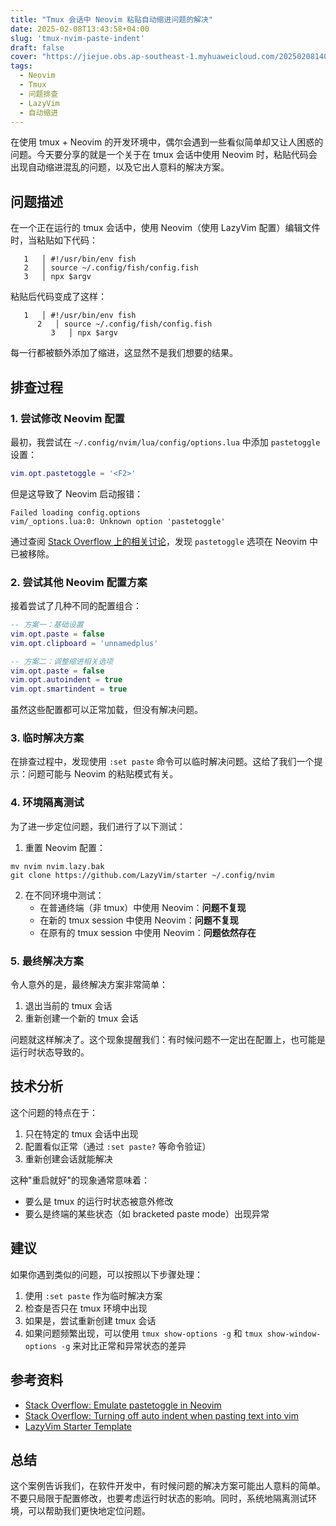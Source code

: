 ```yaml
---
title: "Tmux 会话中 Neovim 粘贴自动缩进问题的解决"
date: 2025-02-08T13:43:58+04:00
slug: 'tmux-nvim-paste-indent'
draft: false
cover: "https://jiejue.obs.ap-southeast-1.myhuaweicloud.com/20250208140012411.webp"
tags:
  - Neovim
  - Tmux
  - 问题排查
  - LazyVim
  - 自动缩进
---
```


在使用 tmux + Neovim 的开发环境中，偶尔会遇到一些看似简单却又让人困惑的问题。今天要分享的就是一个关于在 tmux 会话中使用 Neovim 时，粘贴代码会出现自动缩进混乱的问题，以及它出人意料的解决方案。

<!--more-->

## 问题描述

在一个正在运行的 tmux 会话中，使用 Neovim（使用 LazyVim 配置）编辑文件时，当粘贴如下代码：

```fish
   1   │ #!/usr/bin/env fish
   2   │ source ~/.config/fish/config.fish
   3   │ npx $argv
```

粘贴后代码变成了这样：

```fish
   1   │ #!/usr/bin/env fish
      2   │ source ~/.config/fish/config.fish
         3   │ npx $argv
```

每一行都被额外添加了缩进，这显然不是我们想要的结果。

## 排查过程

### 1. 尝试修改 Neovim 配置

最初，我尝试在 `~/.config/nvim/lua/config/options.lua` 中添加 `pastetoggle` 设置：

```lua
vim.opt.pastetoggle = '<F2>'
```

但是这导致了 Neovim 启动报错：

```
Failed loading config.options
vim/_options.lua:0: Unknown option 'pastetoggle'
```

通过查阅 [Stack Overflow 上的相关讨论](https://stackoverflow.com/questions/76687544/emulate-pastetoggle-in-neovim)，发现 `pastetoggle` 选项在 Neovim 中已被移除。

### 2. 尝试其他 Neovim 配置方案

接着尝试了几种不同的配置组合：

```lua
-- 方案一：基础设置
vim.opt.paste = false
vim.opt.clipboard = 'unnamedplus'

-- 方案二：调整缩进相关选项
vim.opt.paste = false
vim.opt.autoindent = true
vim.opt.smartindent = true
```

虽然这些配置都可以正常加载，但没有解决问题。

### 3. 临时解决方案

在排查过程中，发现使用 `:set paste` 命令可以临时解决问题。这给了我们一个提示：问题可能与 Neovim 的粘贴模式有关。

### 4. 环境隔离测试

为了进一步定位问题，我们进行了以下测试：

1. 重置 Neovim 配置：
```fish
mv nvim nvim.lazy.bak
git clone https://github.com/LazyVim/starter ~/.config/nvim
```

2. 在不同环境中测试：
   - 在普通终端（非 tmux）中使用 Neovim：**问题不复现**
   - 在新的 tmux session 中使用 Neovim：**问题不复现**
   - 在原有的 tmux session 中使用 Neovim：**问题依然存在**

### 5. 最终解决方案

令人意外的是，最终解决方案非常简单：

1. 退出当前的 tmux 会话
2. 重新创建一个新的 tmux 会话

问题就这样解决了。这个现象提醒我们：有时候问题不一定出在配置上，也可能是运行时状态导致的。

## 技术分析

这个问题的特点在于：
1. 只在特定的 tmux 会话中出现
2. 配置看似正常（通过 `:set paste?` 等命令验证）
3. 重新创建会话就能解决

这种"重启就好"的现象通常意味着：
- 要么是 tmux 的运行时状态被意外修改
- 要么是终端的某些状态（如 bracketed paste mode）出现异常

## 建议

如果你遇到类似的问题，可以按照以下步骤处理：

1. 使用 `:set paste` 作为临时解决方案
2. 检查是否只在 tmux 环境中出现
3. 如果是，尝试重新创建 tmux 会话
4. 如果问题频繁出现，可以使用 `tmux show-options -g` 和 `tmux show-window-options -g` 来对比正常和异常状态的差异

## 参考资料

- [Stack Overflow: Emulate pastetoggle in Neovim](https://stackoverflow.com/questions/76687544/emulate-pastetoggle-in-neovim)
- [Stack Overflow: Turning off auto indent when pasting text into vim](https://stackoverflow.com/questions/2514445/turning-off-auto-indent-when-pasting-text-into-vim)
- [LazyVim Starter Template](https://github.com/LazyVim/starter)

## 总结

这个案例告诉我们，在软件开发中，有时候问题的解决方案可能出人意料的简单。不要只局限于配置修改，也要考虑运行时状态的影响。同时，系统地隔离测试环境，可以帮助我们更快地定位问题。
